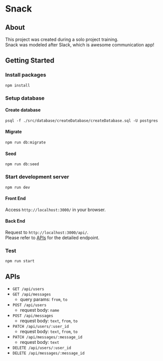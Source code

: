 # Snack

## About
This project was created during a solo project training.  
Snack was modeled after Slack, which is awesome communication app!

## Getting Started

### Install packages
`npm install`

### Setup database

#### Create database
`psql -f ./src/database/createDatabase/createDatabase.sql -U postgres`

#### Migrate
`npm run db:migrate`

#### Seed
`npm run db:seed`

### Start development server
`npm run dev`

#### Front End
Access `http://localhost:3000/` in your browser.

#### Back End
Request to `http://localhost:3000/api/`.  
Please refer to [APIs](apis) for the detailed endpoint.

### Test
`npm run start`

## APIs
- `GET /api/users`
- `GET /api/messages`
  - query params: `from`, `to`
- `POST /api/users`
  - request body: `name`
- `POST /api/messages`
  - request body: `text`, `from`, `to`
- `PATCH /api/users/:user_id`
  - request body: `text`, `from`, `to`
- `PATCH /api/messages/:message_id`
  - request body: `text`
- `DELETE /api/users/:user_id`
- `DELETE /api/messages/:message_id`
